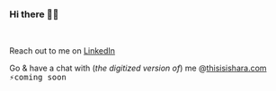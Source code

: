 ### Hi there  👋🏽

<br />

Reach out to me on <a class="github-button" target="_blank" href="https://linkedin.com/in/isharadissanayake" data-color-scheme="no-preference: dark; light: dark; dark: dark;" data-icon="octicon-issue-closed" data-size="large" aria-label="Download ntkme/github-buttons on GitHub">LinkedIn</a>

Go & have a chat with (_the digitized version of_) me @<a class="github-button" target="_blank" href="https://thisisishara.com" data-color-scheme="no-preference: dark; light: dark; dark: dark;" data-icon="octicon-issue-closed" data-size="large" aria-label="Download ntkme/github-buttons on GitHub">thisisishara.com</a> <kbd>⚡coming soon</kbd>
